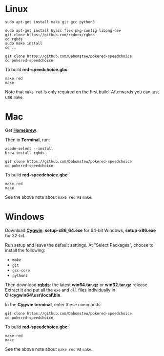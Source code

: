 # Linux

	sudo apt-get install make git gcc python3

	sudo apt-get install byacc flex pkg-config libpng-dev
	git clone https://github.com/rednex/rgbds
	cd rgbds
	sudo make install
	cd ..

	git clone https://github.com/Dabomstew/pokered-speedchoice
	cd pokered-speedchoice

To build **red-speedchoice.gbc**:

	make red
	make

Note that `make red` is only required on the first build. Afterwards you can just use `make`.


# Mac

Get [**Homebrew**](http://brew.sh/).

Then in **Terminal**, run:

	xcode-select --install
	brew install rgbds

	git clone https://github.com/Dabomstew/pokered-speedchoice
	cd pokered-speedchoice

To build **red-speedchoice.gbc**:

	make red
	make

See the above note about `make red` vs `make`.

# Windows

Download [**Cygwin**](http://cygwin.com/install.html): **setup-x86_64.exe** for 64-bit Windows, **setup-x86.exe** for 32-bit.

Run setup and leave the default settings. At "Select Packages", choose to install the following:

- `make`
- `git`
- `gcc-core`
- `python3`

Then download [**rgbds**](https://github.com/rednex/rgbds/releases/): the latest **win64.tar.gz** or **win32.tar.gz** release. Extract it and put all the `exe` and `dll` files individually in **C:\cygwin64\usr\local\bin**.

In the **Cygwin terminal**, enter these commands:

	git clone https://github.com/Dabomstew/pokered-speedchoice
	cd pokered-speedchoice

To build **red-speedchoice.gbc**:

	make red
	make

See the above note about `make red` vs `make`.

